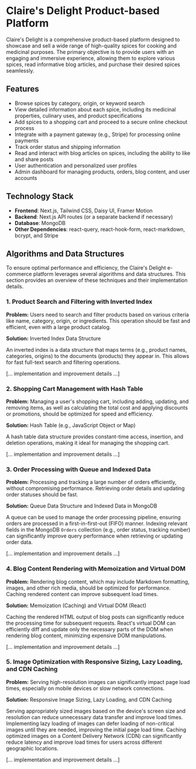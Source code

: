 # Claire's Delight Product-based Platform

Claire's Delight is a comprehensive product-based platform designed to showcase and sell a wide range of high-quality spices for cooking and medicinal purposes. The primary objective is to provide users with an engaging and immersive experience, allowing them to explore various spices, read informative blog articles, and purchase their desired spices seamlessly.

## Features

- Browse spices by category, origin, or keyword search
- View detailed information about each spice, including its medicinal properties, culinary uses, and product specifications
- Add spices to a shopping cart and proceed to a secure online checkout process
- Integrate with a payment gateway (e.g., Stripe) for processing online payments
- Track order status and shipping information
- Read and interact with blog articles on spices, including the ability to like and share posts
- User authentication and personalized user profiles
- Admin dashboard for managing products, orders, blog content, and user accounts

## Technology Stack

- **Frontend**: Next.js, Tailwind CSS, Daisy UI, Framer Motion
- **Backend**: Next.js API routes (or a separate backend if necessary)
- **Database**: MongoDB
- **Other Dependencies**: react-query, react-hook-form, react-markdown, bcrypt, and Stripe

## Algorithms and Data Structures

To ensure optimal performance and efficiency, the Claire's Delight e-commerce platform leverages several algorithms and data structures. This section provides an overview of these techniques and their implementation details.

### 1. Product Search and Filtering with Inverted Index

**Problem:** Users need to search and filter products based on various criteria like name, category, origin, or ingredients. This operation should be fast and efficient, even with a large product catalog.

**Solution:** Inverted Index Data Structure

An inverted index is a data structure that maps terms (e.g., product names, categories, origins) to the documents (products) they appear in. This allows for fast full-text search and filtering operations.

[... implementation and improvement details ...]

### 2. Shopping Cart Management with Hash Table

**Problem:** Managing a user's shopping cart, including adding, updating, and removing items, as well as calculating the total cost and applying discounts or promotions, should be optimized for speed and efficiency.

**Solution:** Hash Table (e.g., JavaScript Object or Map)

A hash table data structure provides constant-time access, insertion, and deletion operations, making it ideal for managing the shopping cart.

[... implementation and improvement details ...]

### 3. Order Processing with Queue and Indexed Data

**Problem:** Processing and tracking a large number of orders efficiently, without compromising performance. Retrieving order details and updating order statuses should be fast.

**Solution:** Queue Data Structure and Indexed Data in MongoDB

A queue can be used to manage the order processing pipeline, ensuring orders are processed in a first-in-first-out (FIFO) manner. Indexing relevant fields in the MongoDB `Orders` collection (e.g., order status, tracking number) can significantly improve query performance when retrieving or updating order data.

[... implementation and improvement details ...]

### 4. Blog Content Rendering with Memoization and Virtual DOM

**Problem:** Rendering blog content, which may include Markdown formatting, images, and other rich media, should be optimized for performance. Caching rendered content can improve subsequent load times.

**Solution:** Memoization (Caching) and Virtual DOM (React)

Caching the rendered HTML output of blog posts can significantly reduce the processing time for subsequent requests. React's virtual DOM can efficiently diff and update only the necessary parts of the DOM when rendering blog content, minimizing expensive DOM manipulations.

[... implementation and improvement details ...]

### 5. Image Optimization with Responsive Sizing, Lazy Loading, and CDN Caching

**Problem:** Serving high-resolution images can significantly impact page load times, especially on mobile devices or slow network connections.

**Solution:** Responsive Image Sizing, Lazy Loading, and CDN Caching

Serving appropriately sized images based on the device's screen size and resolution can reduce unnecessary data transfer and improve load times. Implementing lazy loading of images can defer loading of non-critical images until they are needed, improving the initial page load time. Caching optimized images on a Content Delivery Network (CDN) can significantly reduce latency and improve load times for users across different geographic locations.

[... implementation and improvement details ...]
